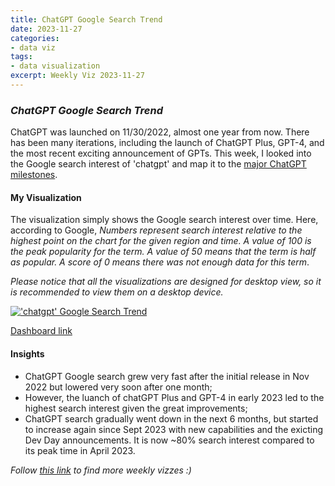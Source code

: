 ```yaml
---
title: ChatGPT Google Search Trend
date: 2023-11-27
categories:
- data viz
tags:
- data visualization
excerpt: Weekly Viz 2023-11-27
---
```


### *ChatGPT Google Search Trend*

ChatGPT was launched on 11/30/2022, almost one year from now. There has been many iterations, including the launch of ChatGPT Plus, GPT-4, and the most recent exciting announcement of GPTs. This week, I looked into the Google search interest of 'chatgpt' and map it to the [major ChatGPT milestones](https://help.openai.com/en/articles/6825453-chatgpt-release-notes#h_026e1e86a4).  

#### My Visualization

The visualization simply shows the Google search interest over time. Here, according to Google, *Numbers represent search interest relative to the highest point on the chart for the given region and time. A value of 100 is the peak popularity for the term. A value of 50 means that the term is half as popular. A score of 0 means there was not enough data for this term*.  

*Please notice that all the visualizations are designed for desktop view, so it is recommended to view them on a desktop device.*  

<div class='tableauPlaceholder' id='viz1701057227955' style='position: relative'>
  <noscript><a href='#'>
    <img alt='&#39;chatgpt&#39; Google Search Trend ' src='https:&#47;&#47;public.tableau.com&#47;static&#47;images&#47;20&#47;20231127ChatGPTGoogleSearchTrend&#47;chatgptGoogleSearchTrend&#47;1_rss.png' style='border: none' />
  </a></noscript>
  <object class='tableauViz'  style='display:none;'>
    <param name='host_url' value='https%3A%2F%2Fpublic.tableau.com%2F' />
    <param name='embed_code_version' value='3' />
    <param name='site_root' value='' />
    <param name='name' value='20231127ChatGPTGoogleSearchTrend&#47;chatgptGoogleSearchTrend' />
    <param name='tabs' value='no' />
    <param name='toolbar' value='yes' />
    <param name='static_image' value='https:&#47;&#47;public.tableau.com&#47;static&#47;images&#47;20&#47;20231127ChatGPTGoogleSearchTrend&#47;chatgptGoogleSearchTrend&#47;1.png' />
    <param name='animate_transition' value='yes' />
    <param name='display_static_image' value='yes' />
    <param name='display_spinner' value='yes' />
    <param name='display_overlay' value='yes' />
    <param name='display_count' value='yes' />
    <param name='language' value='en-US' />
    <param name='filter' value='publish=yes' />
  </object></div>              
  <script type='text/javascript'>        
    var divElement = document.getElementById('viz1701057227955');           
    var vizElement = divElement.getElementsByTagName('object')[0];             
    if ( divElement.offsetWidth > 800 ) { vizElement.style.width='800px';vizElement.style.height='627px';} else if ( divElement.offsetWidth > 500 ) { vizElement.style.width='800px';vizElement.style.height='627px';} else { vizElement.style.width='100%';vizElement.style.height='727px';}    
    var scriptElement = document.createElement('script');       
    scriptElement.src = 'https://public.tableau.com/javascripts/api/viz_v1.js';   
    vizElement.parentNode.insertBefore(scriptElement, vizElement);          
  </script>  

[Dashboard link](https://public.tableau.com/views/20231127ChatGPTGoogleSearchTrend/chatgptGoogleSearchTrend?:language=en-US&publish=yes&:display_count=n&:origin=viz_share_link)
  
#### Insights
* ChatGPT Google search grew very fast after the initial release in Nov 2022 but lowered very soon after one month;  
* However, the luanch of chatGPT Plus and GPT-4 in early 2023 led to the highest search interest given the great improvements;
* ChatGPT search gradually went down in the next 6 months, but started to increase again since Sept 2023 with new capabilities and the exicting Dev Day announcements. It is now ~80% search interest compared to its peak time in April 2023.  
   
*Follow [this link](https://yudong-94.github.io/personal-website/project/WeeklyViz2023/) to find more weekly vizzes :)*
